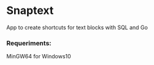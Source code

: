# Snaptext
App to create shortcuts for text blocks with SQL and Go


### Requeriments:
MinGW64 for Windows10
